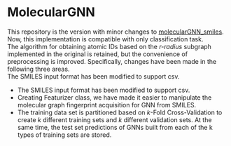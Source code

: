 # MolecularGNN
This repository is the version with minor changes to [molecularGNN_smiles](https://github.com/masashitsubaki/molecularGNN_smiles).  
Now, this implementation is compatible with only classification task.  
The algorithm for obtaining atomic IDs based on the *r-radius* subgraph implemented in the original is retained, but the convenience of preprocessing is improved.
Specifically, changes have been made in the following three areas.  
The SMILES input format has been modified to support csv.  
* The SMILES input format has been modified to support csv.  
* Creating Featurizer class, we have made it easier to manipulate the molecular graph fingerprint acquisition for GNN from SMILES.  
* The training data set is partitioned based on *k*-Fold Cross-Validation to create *k* different training sets and *k* different validation sets. At the same time, the test set predictions of GNNs built from each of the k types of training sets are stored.
